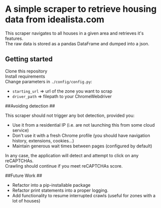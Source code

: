 # A simple scraper to retrieve housing data from idealista.com #

This scraper navigates to all houses in a given area and retrieves it's features.  
The raw data is stored as a pandas DataFrame and dumped into a json.

## Getting started ##

Clone this repository  
Install requirements  
Change parameters in `./config/config.py`:
- `starting_url` => url of the zone you want to scrap
- `driver_path` => filepath to your ChromeWebdriver


##Avoiding detection ##

This scraper should not trigger any bot detection, provided you:
- Use it from a residential IP (i.e. are not launching this from some cloud service)
- Don't use it with a fresh Chrome profile (you should have navigation history, extensions, cookies...)  
- Maintain generous wait times between pages (configured by default)  

In any case, the application will detect and attempt to click on any reCAPTCHAs.  
Crawling should continue if you meet reCAPTCHAs score.

##Future Work ##

- Refactor into a pip-installable package  
- Refactor print statements into a proper logging.  
- Add functionality to resume interrupted crawls (useful for zones with a lot of houses)